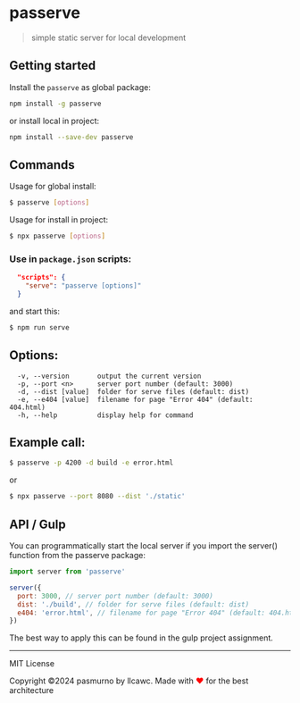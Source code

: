 # passerve

> simple static server for local development

## Getting started

Install the `passerve` as global package:

```bash
npm install -g passerve
```

or install local in project:

```bash
npm install --save-dev passerve
```

## Commands

Usage for global install:

```bash
$ passerve [options]
```

Usage for install in project:

```bash
$ npx passerve [options]
```

### Use in `package.json` scripts:

```json
  "scripts": {
    "serve": "passerve [options]"
  }
```

and start this:

```bash
$ npm run serve
```

## Options:

```
  -v, --version       output the current version
  -p, --port <n>      server port number (default: 3000)
  -d, --dist [value]  folder for serve files (default: dist)
  -e, --e404 [value]  filename for page "Error 404" (default: 404.html)
  -h, --help          display help for command
```

## Example call:

```bash
$ passerve -p 4200 -d build -e error.html
```

or

```bash
$ npx passerve --port 8080 --dist './static'
```

## API / Gulp

You can programmatically start the local server if you import the server() function from the passerve package:

```js
import server from 'passerve'

server({
  port: 3000, // server port number (default: 3000)
  dist: './build', // folder for serve files (default: dist)
  e404: 'error.html', // filename for page "Error 404" (default: 404.html)
})
```

The best way to apply this can be found in the gulp project assignment.

---

MIT License

Сopyright ©2024 pasmurno by llcawc. Made with <span style="color: red;">♥</span> for the best architecture
